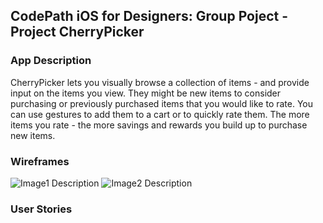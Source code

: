 ## CodePath iOS for Designers: Group Poject - Project CherryPicker

### App Description
CherryPicker lets you visually browse a collection of items - and provide input on the items you view. They might be new items to consider purchasing or previously purchased items that you would like to rate. You can use gestures to add them to a cart or to quickly rate them. The more items you rate - the more savings and rewards you build up to purchase new items.  


### Wireframes
<img src='http://i.imgur.com/link/to/your/gif/file.gif' title='Image1 Description' width='' alt='Image1 Description' />
<img src='http://i.imgur.com/link/to/your/gif/file.gif' title='Image2 Description' width='' alt='Image2 Description' />


### User Stories
